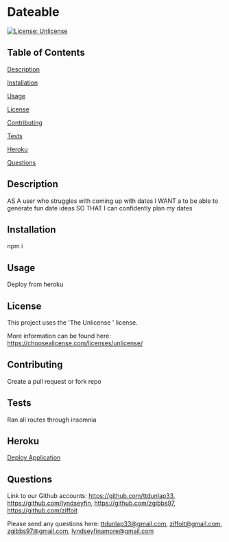 # Dateable

  [![License: Unlicense](https://img.shields.io/badge/license-Unlicense-blue.svg)](https://choosealicense.com/licenses/unlicense/)
  
  ## Table of Contents
  
  [Description](#description)  
  
  [Installation](#installation)
  
  [Usage](#usage)  
  
  [License](#license)  
  
  [Contributing](#contributing)  
  
  [Tests](#tests)
  
  [Heroku](#heroku) 
  
  [Questions](#questions)  
  
  ## Description
  
  AS A user who struggles with coming up with dates
  I WANT a to be able to generate fun date ideas
  SO THAT I can confidently plan my dates

  ## Installation
  
  npm i
  
  ## Usage
  
  Deploy from heroku 
  
  ## License
  
  This project uses the 'The Unlicense
      ' license. 
  
  More information can be found here: https://choosealicense.com/licenses/unlicense/
  
  ## Contributing
  
  Create a pull request or fork repo
  
  ## Tests
  
  Ran all routes through insomnia 

  ## Heroku

  [Deploy Application](https://project-2-dates.herokuapp.com/home)
  
  ## Questions
  
  Link to our Github accounts: https://github.com/ttdunlap33, https://github.com/lyndseyfin, https://github.com/zgibbs97, https://github.com/ziffoit

  Please send any questions here: ttdunlap33@gmail.com, ziffoit@gmail.com, zgibbs97@gmail.com, lyndseyfinamore@gmail.com
  